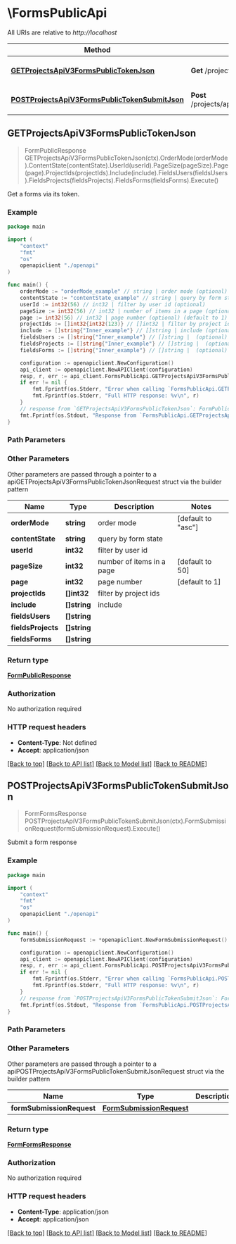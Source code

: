 # \FormsPublicApi

All URIs are relative to *http://localhost*

Method | HTTP request | Description
------------- | ------------- | -------------
[**GETProjectsApiV3FormsPublicTokenJson**](FormsPublicApi.md#GETProjectsApiV3FormsPublicTokenJson) | **Get** /projects/api/v3/forms/public/:token.json | Get a forms via its token.
[**POSTProjectsApiV3FormsPublicTokenSubmitJson**](FormsPublicApi.md#POSTProjectsApiV3FormsPublicTokenSubmitJson) | **Post** /projects/api/v3/forms/public/:token/submit.json | Submit a form response



## GETProjectsApiV3FormsPublicTokenJson

> FormPublicResponse GETProjectsApiV3FormsPublicTokenJson(ctx).OrderMode(orderMode).ContentState(contentState).UserId(userId).PageSize(pageSize).Page(page).ProjectIds(projectIds).Include(include).FieldsUsers(fieldsUsers).FieldsProjects(fieldsProjects).FieldsForms(fieldsForms).Execute()

Get a forms via its token.



### Example

```go
package main

import (
    "context"
    "fmt"
    "os"
    openapiclient "./openapi"
)

func main() {
    orderMode := "orderMode_example" // string | order mode (optional) (default to "asc")
    contentState := "contentState_example" // string | query by form state (optional)
    userId := int32(56) // int32 | filter by user id (optional)
    pageSize := int32(56) // int32 | number of items in a page (optional) (default to 50)
    page := int32(56) // int32 | page number (optional) (default to 1)
    projectIds := []int32{int32(123)} // []int32 | filter by project ids (optional)
    include := []string{"Inner_example"} // []string | include (optional)
    fieldsUsers := []string{"Inner_example"} // []string |  (optional)
    fieldsProjects := []string{"Inner_example"} // []string |  (optional)
    fieldsForms := []string{"Inner_example"} // []string |  (optional)

    configuration := openapiclient.NewConfiguration()
    api_client := openapiclient.NewAPIClient(configuration)
    resp, r, err := api_client.FormsPublicApi.GETProjectsApiV3FormsPublicTokenJson(context.Background()).OrderMode(orderMode).ContentState(contentState).UserId(userId).PageSize(pageSize).Page(page).ProjectIds(projectIds).Include(include).FieldsUsers(fieldsUsers).FieldsProjects(fieldsProjects).FieldsForms(fieldsForms).Execute()
    if err != nil {
        fmt.Fprintf(os.Stderr, "Error when calling `FormsPublicApi.GETProjectsApiV3FormsPublicTokenJson``: %v\n", err)
        fmt.Fprintf(os.Stderr, "Full HTTP response: %v\n", r)
    }
    // response from `GETProjectsApiV3FormsPublicTokenJson`: FormPublicResponse
    fmt.Fprintf(os.Stdout, "Response from `FormsPublicApi.GETProjectsApiV3FormsPublicTokenJson`: %v\n", resp)
}
```

### Path Parameters



### Other Parameters

Other parameters are passed through a pointer to a apiGETProjectsApiV3FormsPublicTokenJsonRequest struct via the builder pattern


Name | Type | Description  | Notes
------------- | ------------- | ------------- | -------------
 **orderMode** | **string** | order mode | [default to &quot;asc&quot;]
 **contentState** | **string** | query by form state | 
 **userId** | **int32** | filter by user id | 
 **pageSize** | **int32** | number of items in a page | [default to 50]
 **page** | **int32** | page number | [default to 1]
 **projectIds** | **[]int32** | filter by project ids | 
 **include** | **[]string** | include | 
 **fieldsUsers** | **[]string** |  | 
 **fieldsProjects** | **[]string** |  | 
 **fieldsForms** | **[]string** |  | 

### Return type

[**FormPublicResponse**](FormPublicResponse.md)

### Authorization

No authorization required

### HTTP request headers

- **Content-Type**: Not defined
- **Accept**: application/json

[[Back to top]](#) [[Back to API list]](../README.md#documentation-for-api-endpoints)
[[Back to Model list]](../README.md#documentation-for-models)
[[Back to README]](../README.md)


## POSTProjectsApiV3FormsPublicTokenSubmitJson

> FormFormsResponse POSTProjectsApiV3FormsPublicTokenSubmitJson(ctx).FormSubmissionRequest(formSubmissionRequest).Execute()

Submit a form response



### Example

```go
package main

import (
    "context"
    "fmt"
    "os"
    openapiclient "./openapi"
)

func main() {
    formSubmissionRequest := *openapiclient.NewFormSubmissionRequest() // FormSubmissionRequest | 

    configuration := openapiclient.NewConfiguration()
    api_client := openapiclient.NewAPIClient(configuration)
    resp, r, err := api_client.FormsPublicApi.POSTProjectsApiV3FormsPublicTokenSubmitJson(context.Background()).FormSubmissionRequest(formSubmissionRequest).Execute()
    if err != nil {
        fmt.Fprintf(os.Stderr, "Error when calling `FormsPublicApi.POSTProjectsApiV3FormsPublicTokenSubmitJson``: %v\n", err)
        fmt.Fprintf(os.Stderr, "Full HTTP response: %v\n", r)
    }
    // response from `POSTProjectsApiV3FormsPublicTokenSubmitJson`: FormFormsResponse
    fmt.Fprintf(os.Stdout, "Response from `FormsPublicApi.POSTProjectsApiV3FormsPublicTokenSubmitJson`: %v\n", resp)
}
```

### Path Parameters



### Other Parameters

Other parameters are passed through a pointer to a apiPOSTProjectsApiV3FormsPublicTokenSubmitJsonRequest struct via the builder pattern


Name | Type | Description  | Notes
------------- | ------------- | ------------- | -------------
 **formSubmissionRequest** | [**FormSubmissionRequest**](FormSubmissionRequest.md) |  | 

### Return type

[**FormFormsResponse**](FormFormsResponse.md)

### Authorization

No authorization required

### HTTP request headers

- **Content-Type**: application/json
- **Accept**: application/json

[[Back to top]](#) [[Back to API list]](../README.md#documentation-for-api-endpoints)
[[Back to Model list]](../README.md#documentation-for-models)
[[Back to README]](../README.md)

